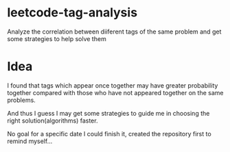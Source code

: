 # leetcode-tag-analysis
Analyze the correlation between diiferent tags of the same problem and get some strategies to help solve them

# Idea
I found that tags which appear once together may have greater probability together compared with those who have not appeared together on the same problems.

And thus I guess I may get some strategies to guide me in choosing the right solution(algorithms) faster.

No goal for a specific date I could finish it, created the repository first to remind myself...
